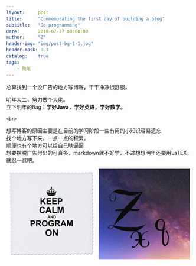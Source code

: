 ```yaml
---
layout:     post
title:      "Commemorating the first day of building a blog"
subtitle:   "Go programming"
date:       2018-07-27 00:00:00
author:     "Z"
header-img: "img/post-bg-1-1.jpg"
header-mask: 0.3
catalog:    true
tags:
    - 随笔
---
```



总算找到一个没广告的地方写博客，干干净净很舒服。
 


<div>
    明年大二，努力做个大佬。
    <br>立下明年的flag：<b>学好Java，学好英语，学好数学。</b>
    <br>


    <br>
</div>
<div>
	想写博客的原因主要是在目前的学习阶段一些有用的小知识容易遗忘
	<br>
	找个地方写下来，一点一点的积累。
	<br>
	顺便也有个地方可以给自己瞎逼逼
	<br>
	想要摆脱广告付出的可真多，markdown就不好学，不过想想明年还要用LaTEX，就忍一忍吧。
</div>

<img src="/img/keepprogram.jpg" width="49%"> <img src="/img/zxq.jpg" width="49%">

